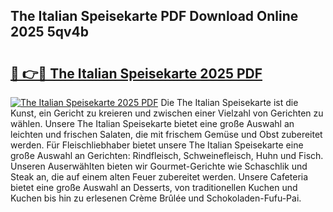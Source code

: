 ## The Italian Speisekarte PDF Download Online 2025 5qv4b

# <h2><a href="http://gc65b33.nevu.top/?p=The+Italian+Speisekarte">🔗 👉🔴 The Italian Speisekarte 2025 PDF</a></h2>

[![The Italian Speisekarte 2025 PDF](https://i.imgur.com/dBaPXMq.png)](http://gc65b33.nevu.top/?p=The+Italian+Speisekarte)
Die The Italian Speisekarte ist die Kunst, ein Gericht zu kreieren und zwischen einer Vielzahl von Gerichten zu wählen. Unsere The Italian Speisekarte bietet eine große Auswahl an leichten und frischen Salaten, die mit frischem Gemüse und Obst zubereitet werden. Für Fleischliebhaber bietet unsere The Italian Speisekarte eine große Auswahl an Gerichten: Rindfleisch, Schweinefleisch, Huhn und Fisch. Unseren Auserwählten bieten wir Gourmet-Gerichte wie Schaschlik und Steak an, die auf einem alten Feuer zubereitet werden. Unsere Cafeteria bietet eine große Auswahl an Desserts, von traditionellen Kuchen und Kuchen bis hin zu erlesenen Crème Brûlée und Schokoladen-Fufu-Pai.
